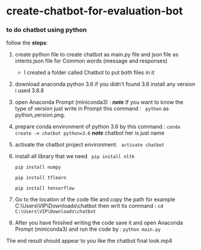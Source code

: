 # create-chatbot-for-evaluation-bot


### to do chatbot using python 

follow the **steps**:

1. create python file to create chatbot as main.py file   and json file  as intents.json file  for Common words (message and responses)
    *  I created a folder called Chatbot to put both files in it
1. download anaconda python 3.6 if you didn't found 3.6 install any version i used 3.8.8
2.  open Anaconda Prompt (miniconda3) :
   **_note_**  If you want to know the type of version just write  in Prompt this command : ` python` as python_version.png.
   
1. prepare conda environment of python 3.6 by this command :
    `conda create -n chatbot python=3.6` 
  **_note_** chatbot her is just name 
1. activate the chatbot project environment:
  ` activate chatbot`
1. install all library  that we need 
  ` pip install nltk`

   `pip install numpy`

   `pip install tflearn`

   `pip install tensorflow`

1. Go to the location of the code file and copy the path for example C:\Users\VIP\Downloads\chatbot then writ tis command : 
   `cd C:\Users\VIP\Downloads\chatbot`

1. After you have finished writing the code save it and open Anaconda Prompt (miniconda3) and run the code by :
`python main.py`

 The end result should appear to you like the chatbot final look.mp4






